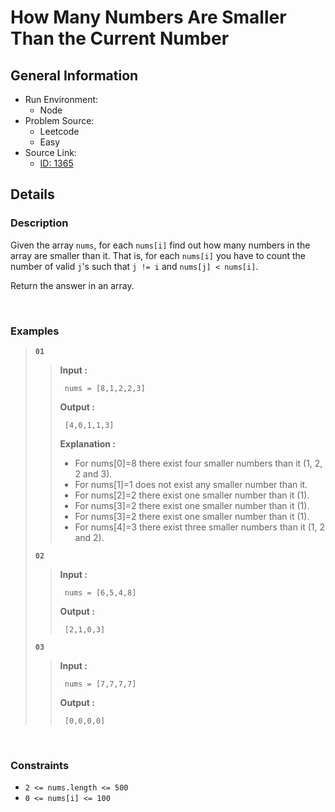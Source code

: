 # How Many Numbers Are Smaller Than the Current Number

## General Information

- Run Environment:
  - Node
- Problem Source:
  - Leetcode
  - Easy
- Source Link:
  - [ID: 1365](https://leetcode.com/problems/how-many-numbers-are-smaller-than-the-current-number/)

## Details

### Description

Given the array `nums`, for each `nums[i]` find out how many numbers in the array are smaller than it. That is, for each `nums[i]` you have to count the number of valid `j`'s such that `j != i` and `nums[j] < nums[i]`.

Return the answer in an array.

&nbsp;

### Examples

> **`01`**
>>**Input :**
>>
>>      nums = [8,1,2,2,3]
>>
>>**Output :**
>>
>>      [4,0,1,1,3]
>>
>>**Explanation :**
>>
>> - For nums[0]=8 there exist four smaller numbers than it (1, 2, 2 and 3).
>> - For nums[1]=1 does not exist any smaller number than it.
>> - For nums[2]=2 there exist one smaller number than it (1).
>> - For nums[3]=2 there exist one smaller number than it (1).
>> - For nums[3]=2 there exist one smaller number than it (1).
>> - For nums[4]=3 there exist three smaller numbers than it (1, 2 and 2).
>
> **`02`**
>>**Input :**
>>
>>      nums = [6,5,4,8]
>>
>>**Output :**
>>
>>      [2,1,0,3]
>>
>
> **`03`**
>>**Input :**
>>
>>      nums = [7,7,7,7]
>>
>>**Output :**
>>
>>      [0,0,0,0]
>>
>

&nbsp;

### Constraints

- `2 <= nums.length <= 500`
- `0 <= nums[i] <= 100`
